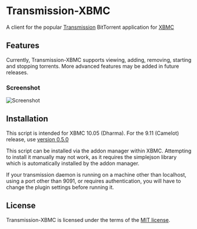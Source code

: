 Transmission-XBMC
=================

A client for the popular [Transmission](http://www.transmissionbt.com/) BitTorrent application for [XBMC](http://xbmc.org/)

Features
--------

Currently, Transmission-XBMC supports viewing, adding, removing, starting and stopping torrents. More advanced features may be added in future releases.

### Screenshot
![Screenshot](http://github.com/downloads/correl/Transmission-XBMC/transmission-xbmc.png)

Installation
------------

This script is intended for XBMC 10.05 (Dharma). For the 9.11 (Camelot) release, use [version 0.5.0](http://github.com/correl/Transmission-XBMC/downloads)

This script can be installed via the addon manager within XBMC. Attempting to install it manually may not work, as it requires the simplejson library which is automatically installed by the addon manager.

If your transmission daemon is running on a machine other than localhost, using a port other than 9091, or requires authentication, you will have to change the plugin settings before running it.

License
-------

Transmission-XBMC is licensed under the terms of the [MIT license](http://www.opensource.org/licenses/mit-license.html).
